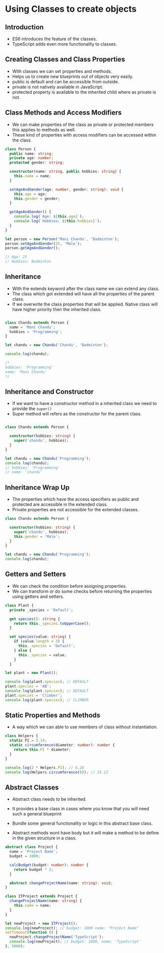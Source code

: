 # Using Classes to create objects

## Introduction

* ES6 introduces the feature of the classes.
* TypeScript adds even more functionality to classes.

## Creating Classes and Class Properties

* With classes we can set properties and methods.
* Helps us to create new blueprints out of objects very easily.
* public is default and can be accessible from outside.
* private is not natively available in JavaScript.
* protected property is available to the inherited child where as private is not.

## Class Methods and Access Modifiers

* We can make properties of the class as private or protected members this applies to methods as well.
* These kind of properties with access modifiers can be accessed within the class.

```typescript
class Person {
  public name: string;
  private age: number;
  protected gender: string;

  constructor(name: string, public hobbies: string) {
    this.name = name;
  }

  setAgeAndGender(age: number, gender: string): void {
    this.age = age;
    this.gender = gender;
  }

  getAgeAndGender() {
    console.log(`Age: ${this.age}`);
    console.log(`Hobbies: ${this.hobbies}`);
  }
}

let person = new Person('Mani Chandu', 'Badminton');
person.setAgeAndGender(25, 'Male');
person.getAgeAndGender();

// Age: 25
// Hobbies: Badminton
```

## Inheritance

* With the extends keyword after the class name we can extend any class.
* The class which got extended will have all the properties of the parent class.
* If we overwrite the class properties that will be applied. Native class will have higher priority then the inherited class.

```typescript

class Chandu extends Person {
  name = 'Mani Chandu';
  hobbies = 'Programming';
}

let chandu = new Chandu('Chandu', 'Badminton');

console.log(chandu);

/*
hobbies: 'Programming'
name: 'Mani Chandu'
*/
```

## Inheritance and Constructor

* If we want to have a constructor method in a inherited class we need to provide the ```super()```
* Super method will refers as the constructor for the parent class.

```typescript

class Chandu extends Person {

  constructor(hobbies: string) {
    super('chandu', hobbies);
  }
}

let chandu = new Chandu('Programming');
console.log(chandu);
// hobbies: 'Programming'
// name: 'chandu'
```

## Inheritance Wrap Up

* The properties which have the access specifiers as public and protected are accessible in the extended class.
* Private properties are not accessible for the extended classes.

```typescript
class Chandu extends Person {

  constructor(hobbies: string) {
    super('chandu', hobbies);
    this.gender = 'Male';
  }
}

let chandu = new Chandu('Programming');
console.log(chandu);
```

## Getters and Setters

* We can check the condition before assigning properties.
* We can transform or do some checks before returning the properties using getters and setters.

```typescript
class Plant {
  private _species = 'Default';

  get species(): string {
    return this._species.toUpperCase();
  }

  set species(value: string) {
    if (value.length < 3) {
      this._species = 'Default';
    } else {
      this._species = value;
    }
  }

let plant = new Plant();

console.log(plant.species); // DEFAULT
plant.species = 'AB';
console.log(plant.species); // DEFAULT
plant.species = 'Climber';
console.log(plant.species); // CLIMBER
```

## Static Properties and Methods

* A way which we can able to use members of class without instantiation.

```typescript
class Helpers {
  static PI = 3.14;
  static circumference(diameter: number): number {
    return this.PI * diameter;
  }
}

console.log(2 * Helpers.PI); // 6.28
console.log(Helpers.circumference(8)); // 25.12
```

## Abstract Classes

* Abstract class needs to be inherited.
* It provides a base class in cases where you know that you will need such a general blueprint
* Bundle some general functionality or logic in this abstract base class.

* Abstract methods wont have body but it will make a method to be define in the given structure in a class.

```typescript
abstract class Project {
  name = 'Project Name';
  budget = 1000;

  calcBudget(budget: number): number {
    return budget * 2;
  }

  abstract changeProjectName(name: string): void;
}

class ITProject extends Project {
  changeProjectName(name: string) {
    this.name = name;
  }
}

let newProject = new ITProject();
console.log(newProject); // budget: 1000 name: "Project Name"
setTimeout(function () {
  newProject.changeProjectName('TypeScript');
  console.log(newProject); // budget: 1000, name: 'TypeScript'
}, 5000);

```